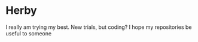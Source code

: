 # Herby
I really am trying my best.
New trials, but coding?
I hope my repositories be useful to someone
